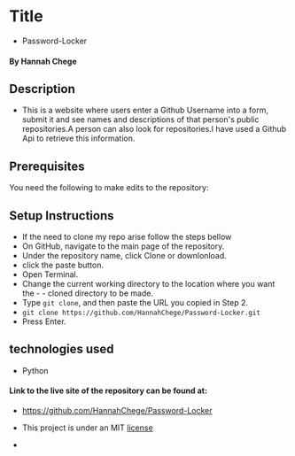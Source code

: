 
# Title

- Password-Locker

#### By Hannah Chege

## Description
- This is a website where users enter a Github Username into a form, submit it and see names and descriptions of that person's public repositories.A person can also look for repositories.I have used a Github Api to retrieve this information.

## Prerequisites
  You need the following to make edits to the repository:
  


## Setup Instructions
- If the need to clone my repo arise follow the steps bellow
- On GitHub, navigate to the main page of the repository.
- Under the repository name, click Clone or downlonload.
- click the paste button.
- Open Terminal.
- Change the current working directory to the location where you want the - - cloned directory to be made.
- Type `git clone`, and then paste the URL you copied in Step 2.
- `git clone https://github.com/HannahChege/Password-Locker.git`
- Press Enter.



## technologies used
- Python



#### Link to the live site of the repository can be found at:
 - https://github.com/HannahChege/Password-Locker


- This project is under an MIT [license](LICENSE)


-